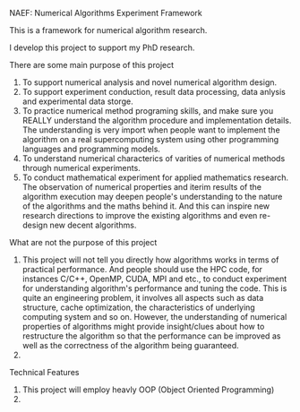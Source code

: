 NAEF: Numerical Algorithms Experiment Framework

This is a framework for numerical algorithm research.

I develop this project to support my PhD research. 

There are some main purpose of this project

1. To support numerical analysis and novel numerical algorithm design.
2. To support experiment conduction, result data processing, data anlysis and experimental data storge.
3. To practice numerical method programing skills, and make sure you REALLY understand the algorithm procedure and implementation details. The understanding is very import when people want to implement the algorithm on a real supercomputing system using other programming languages and programming models.
4. To understand numerical characterics of varities of numerical methods through numerical experiments.
5. To conduct mathematical experiment for applied mathematics research. The observation of numerical properties and iterim results of the algorithm execution may deepen people's understanding to the nature of the algorithms and the maths behind it. And this can inspire new research directions to improve the existing algorithms and even re-design new decent algorithms.

What are not the purpose of this project

1. This project will not tell you directly how algorithms works in terms of practical performance. 
	And people should use the HPC code, for instances C/C++, OpenMP, CUDA, MPI and etc., to conduct experiment for understanding algorithm's performance and tuning the code.
	This is quite an engineering problem, it involves all aspects such as data structure, cache optimization, the characteristics of underlying computing system and so on. 
	However, the understanding of numerical properties of algorithms might provide insight/clues about how to restructure the algorithm so that the performance can be improved as well as the correctness of the algorithm being guaranteed.
2.  

Technical Features

1. This project will employ heavly OOP (Object Oriented Programming)
2. 
